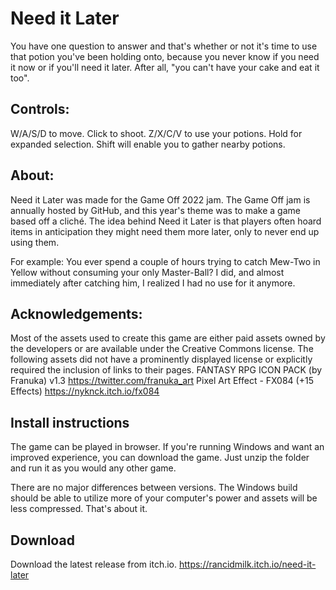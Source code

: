 # Need it Later
You have one question to answer and that's whether or not it's time to use that potion you've been holding onto, because you never know if you need it now or if you'll need it later. After all, "you can't have your cake and eat it too".

## Controls:
W/A/S/D to move.
Click to shoot.
Z/X/C/V to use your potions. Hold for expanded selection.
Shift will enable you to gather nearby potions.

## About:
Need it Later was made for the Game Off 2022 jam. The Game Off jam is annually hosted by GitHub, and this year's theme was to make a game based off a cliché. The idea behind Need it Later is that players often hoard items in anticipation they might need them more later, only to never end up using them.

For example: You ever spend a couple of hours trying to catch Mew-Two in Yellow without consuming your only Master-Ball? I did, and almost immediately after catching him, I realized I had no use for it anymore.

## Acknowledgements:

Most of the assets used to create this game are either paid assets owned by the developers or are available under the Creative Commons license. The following assets did not have a prominently displayed license or explicitly required the inclusion of links to their pages.
FANTASY RPG ICON PACK (by Franuka) v1.3 https://twitter.com/franuka_art
Pixel Art Effect - FX084 (+15 Effects) https://nyknck.itch.io/fx084

## Install instructions
The game can be played in browser. If you're running Windows and want an improved experience, you can download the game. Just unzip the folder and run it as you would any other game.

There are no major differences between versions. The Windows build should be able to utilize more of your computer's power and assets will be less compressed. That's about it.

## Download
Download the latest release from itch.io.
https://rancidmilk.itch.io/need-it-later
